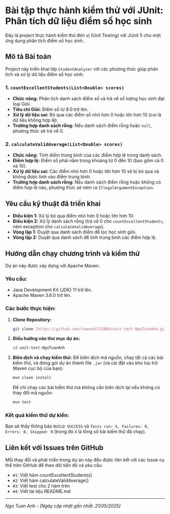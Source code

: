 # Bài tập thực hành kiểm thử với JUnit: Phân tích dữ liệu điểm số học sinh

Đây là project thực hành kiểm thử đơn vị (Unit Testing) với JUnit 5 cho một ứng dụng phân tích điểm số học sinh.

## Mô tả Bài toán

Project này triển khai lớp `StudentAnalyzer` với các phương thức giúp phân tích và xử lý dữ liệu điểm số học sinh:

### 1. `countExcellentStudents(List<Double> scores)`
* **Chức năng:** Phân tích danh sách điểm số và trả về số lượng học sinh đạt loại Giỏi.
* **Tiêu chí Giỏi:** Điểm số từ 8.0 trở lên.
* **Xử lý dữ liệu sai:** Bỏ qua các điểm số nhỏ hơn 0 hoặc lớn hơn 10 (coi là dữ liệu không hợp lệ).
* **Trường hợp danh sách rỗng:** Nếu danh sách điểm rỗng hoặc `null`, phương thức sẽ trả về 0.

### 2. `calculateValidAverage(List<Double> scores)`
* **Chức năng:** Tính điểm trung bình của các điểm hợp lệ trong danh sách.
* **Điểm hợp lệ:** Điểm số phải nằm trong khoảng từ 0 đến 10 (bao gồm cả 0 và 10).
* **Xử lý dữ liệu sai:** Các điểm nhỏ hơn 0 hoặc lớn hơn 10 sẽ bị bỏ qua và không được tính vào điểm trung bình.
* **Trường hợp danh sách rỗng:** Nếu danh sách điểm rỗng hoặc không có điểm hợp lệ nào, phương thức sẽ ném ra `IllegalArgumentException`.

## Yêu cầu kỹ thuật đã triển khai

* **Điều kiện 1:** Xử lý bỏ qua điểm nhỏ hơn 0 hoặc lớn hơn 10.
* **Điều kiện 2:** Xử lý danh sách rỗng (trả về 0 cho `countExcellentStudents`, ném exception cho `calculateValidAverage`).
* **Vòng lặp 1:** Duyệt qua danh sách điểm để lọc học sinh giỏi.
* **Vòng lặp 2:** Duyệt qua danh sách để tính trung bình các điểm hợp lệ.

## Hướng dẫn chạy chương trình và kiểm thử

Dự án này được xây dựng với Apache Maven.

### Yêu cầu:
* Java Development Kit (JDK) 11 trở lên.
* Apache Maven 3.6.0 trở lên.

### Các bước thực hiện:

1.  **Clone Repository:**
    ```bash
    git clone [https://github.com/tuananh722004/unit-test-NgoTuanAnh.git](https://github.com/tuananh722004/unit-test-NgoTuanAnh.git)
    ```

2.  **Điều hướng vào thư mục dự án:**
    ```bash
    cd unit-test-NgoTuanAnh
    ```

3.  **Biên dịch và chạy kiểm thử:**
    Để biên dịch mã nguồn, chạy tất cả các bài kiểm thử, và đóng gói dự án thành file `.jar` (và cài đặt vào kho lưu trữ Maven cục bộ của bạn):
    ```bash
    mvn clean install
    ```
    Để chỉ chạy các bài kiểm thử mà không cần biên dịch lại nếu không có thay đổi mã nguồn:
    ```bash
    mvn test
    ```

### Kết quả kiểm thử dự kiến:
Bạn sẽ thấy thông báo `BUILD SUCCESS` và `Tests run: X, Failures: 0, Errors: 0, Skipped: 0` (trong đó `X` là tổng số bài kiểm thử đã chạy).

## Liên kết với Issues trên GitHub

Mỗi thay đổi và phát triển trong dự án này đều được liên kết với các Issue cụ thể trên GitHub để theo dõi tiến độ và yêu cầu:
* `#1`: Viết hàm countExcellentStudents()
* `#2`: Viết hàm calculateValidAverage()
* `#3`: Viết test cho 2 hàm trên
* `#4`: Viết tài liệu README.md

---
*Ngo Tuan Anh - [Ngày cập nhật gần nhất: 21/05/2025]*